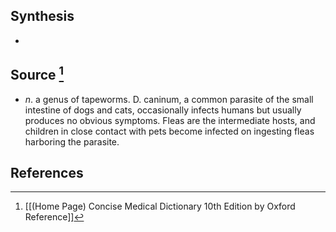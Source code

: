 ## Synthesis
- 
## Source [^1]
- $n$. a genus of tapeworms. D. caninum, a common parasite of the small intestine of dogs and cats, occasionally infects humans but usually produces no obvious symptoms. Fleas are the intermediate hosts, and children in close contact with pets become infected on ingesting fleas harboring the parasite.
## References

[^1]: [[(Home Page) Concise Medical Dictionary 10th Edition by Oxford Reference]]